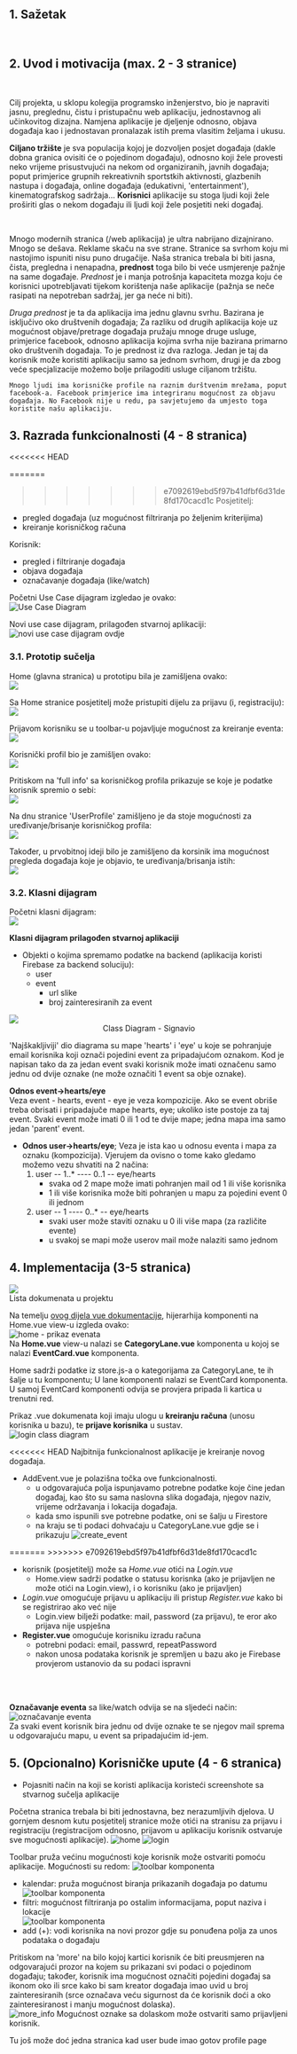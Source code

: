 <!--
ne bi bilo lose napravit neki ljepi cover page
znas,
kako dokumenti inace imaju
 -->

## 1. Sažetak

<!-- - (max.	1	stranica) -->
<br>

<div style="page-break-after:always;"></div>

## 2. Uvod i motivacija (max. 2 - 3 stranice)

<!-- - Dati kratki opis aplikacije koju razrađujemo (ciljano tržište, korisnici, te glavne prednosti koje će se
  ostvariti uvođenjem takve aplikacije u odnosu na dostupna rješenja).
- Potrebno je razložiti ciljano tržište aplikacije, opisati postojeća i konkurentska rješenja te priložiti
  SWOT analizu. Ukoliko nema konkurentskih rješanja, nego se radi o inovaciji, opisati kako se odvijao
  dosadašnji proces (npr. ručno, kroz excel dokumente, papirologiju, ...). Kroz SWOT analizu istaknuti
  bitne prednosti uvođenja takvog rješenja. Navesti koje su sve predispozicije potrebne za uvođenje
  aplikacije, ukoliko je to potrebno (npr. neka organizacija s kojom komuniciramo treba ostvariti web
  servis za pristup podacima i slično). Navesti tko sve ima koristi od uvođenja takve aplikacije, što ne
  moraju nužni biti samo krajnji korisnici, nego i neke organizacije iza toga ili s kojima se komunicira. -->

<br>

Cilj projekta, u sklopu kolegija programsko inženjerstvo, bio je napraviti jasnu, preglednu, čistu i pristupačnu web aplikaciju, jednostavnog ali učinkovitog dizajna. Namjena aplikacije je djeljenje odnosno, objava događaja kao i jednostavan pronalazak istih prema vlasitim željama i ukusu.

**Ciljano tržište** je sva populacija kojoj je dozvoljen posjet događaja (dakle dobna granica ovisiti će o pojedinom događaju), odnosno koji žele provesti neko vrijeme prisustvujući na nekom od organiziranih, javnih događaja; poput primjerice grupnih rekreativnih sportstkih aktivnosti, glazbenih nastupa i događaja, online događaja (edukativni, 'entertainment'), kinematografskog sadržaja... **Korisnici** aplikacije su stoga ljudi koji žele proširiti glas o nekom događaju ili ljudi koji žele posjetiti neki događaj.

<br>

Mnogo modernih stranica (/web aplikacija) je ultra nabrijano dizajnirano. Mnogo se dešava. Reklame skaču na sve strane. Stranice sa svrhom koju mi nastojimo ispuniti nisu puno drugačije. Naša stranica trebala bi biti jasna, čista, pregledna i nenapadna, **prednost** toga bilo bi veće usmjerenje pažnje na same događaje. _Prednost_ je i manja potrošnja kapaciteta mozga koju će korisnici upotrebljavati tijekom korištenja naše aplikacije (pažnja se neče rasipati na nepotreban sadržaj, jer ga neće ni biti).

_Druga prednost_ je ta da aplikacija ima jednu glavnu svrhu. Bazirana je isključivo oko društvenih događaja; Za razliku od drugih aplikacija koje uz mogućnost objave/pretrage događaja pružaju mnoge druge usluge, primjerice facebook, odnosno aplikacija kojima svrha nije bazirana primarno oko društvenih događaja. To je prednost iz dva razloga. Jedan je taj da korisnik može koristiti aplikaciju samo sa jednom svrhom, drugi je da zbog veće specjalizacije možemo bolje prilagoditi usluge ciljanom tržištu.

    Mnogo ljudi ima korisničke profile na raznim durštvenim mrežama, poput facebook-a. Facebook primjerice ima integriranu mogućnost za objavu događaja. No Facebook nije u redu, pa savjetujemo da umjesto toga koristite našu aplikaciju.

<div style="page-break-after:always;"></div>

## 3. Razrada funkcionalnosti (4 - 8 stranica)

<!-- - Opisati i grupirati funkcionalnosti po skupinama korisnika (pr. administrator, menadžer, korisnik
  smartphone-a, ...). Priložiti "Use Case" dijagram cijelog sustava. Ukoliko je potrebno, može se
  napraviti i "Use Case" dijagram posebno za dijelove sustava, no svakako mora postojati jedan početni
  krovni dijagram cijelog sustava. Navesti i opisati način na koji će aplikacija komunicirati sa ostalim
  sustavima (pr. sustavi u postojećim ustanovama, vladini sustavi, ...) što također mora biti vidljivi na
  "Use Case" dijagramu. Opisati korisničke scenarije na temelju kojih je
  izrađen dijagram. -->

<!-- <br> -->
<<<<<<< HEAD

<!-- - Opisati i grupirati funkcionalnosti po skupinama korisnika (pr. administrator, menadžer, korisnik
  smartphone-a, ...). Priložiti "Use Case" dijagram cijelog sustava. -->

=======
>>>>>>> e7092619ebd5f97b41dfbf6d31de8fd170cacd1c
Posjetitelj:
  - pregled događaja (uz mogućnost filtriranja po željenim kriterijima)
  - kreiranje korisničkog računa

Korisnik:
  - pregled i filtriranje događaja
  - objava događaja
  - označavanje događaja (like/watch)

Početni Use Case dijagram izgledao je ovako:   
![Use Case Diagram](dijagrami/Use_Case_Diagram_prvi.png)

<div style="page-break-after:always;"></div>

<!-- - Ukoliko je potrebno, može se
  napraviti i "Use Case" dijagram posebno za dijelove sustava, no svakako mora postojati jedan početni
  krovni dijagram cijelog sustava. Navesti i opisati način na koji će aplikacija komunicirati sa ostalim
  sustavima (pr. sustavi u postojećim ustanovama, vladini sustavi, ...) što također mora biti vidljivi na
  "Use Case" dijagramu. Opisati korisničke scenarije na temelju kojih je
  izrađen dijagram. -->

Novi use case dijagram, prilagođen stvarnoj aplikaciji:   
![novi use case dijagram ovdje](dijagrami/New_USE-CASE.png)   



<div style="page-break-after:always;"></div>

### 3.1. Prototip sučelja

<!-- - Ako želite, priložiti i kako je izgledao prototip sučelja za aplikaciju. To može biti u obliku nekoliko
  "ekrana": prijava, početni izbornik (ako ima), podešavanje opcija (ako treba) te svakako ekrane za
  kompliciranije procese. -->

Home (glavna stranica) u prototipu bila je zamišljena ovako:   
![](prototip/prototip_home.png)

Sa Home stranice posjetitelj može pristupiti dijelu za prijavu (i, registraciju):    
![](prototip/prototip_login.png)

Prijavom korisniku se u toolbar-u pojavljuje mogućnost za kreiranje eventa:    
![](prototip/home_prijavljen.png)

Korisnički profil bio je zamišljen ovako:    
![](prototip/user_profile.png)

Pritiskom na 'full info' sa korisničkog profila prikazuje se koje je podatke korisnik spremio o sebi:    
![](prototip/user_full_info.png)

Na dnu stranice 'UserProfile' zamišljeno je da stoje mogućnosti za uređivanje/brisanje korisničkog profila:    
![](prototip/user_settings.png)

Također, u prvobitnoj ideji bilo je zamišljeno da korsinik ima mogućnost pregleda događaja koje je objavio, te uređivanja/brisanja istih:    
![](prototip/edit_event_info.png)

<div style="page-break-after:always;"></div>

### 3.2. Klasni dijagram


Početni klasni dijagram:   
![](dijagrami/UML_Class_Diagram_prvi.png)

<div style="page-break-after:always;"></div>

**Klasni dijagram prilagođen stvarnoj aplikaciji**

<!-- - Sastaviti klasni dijagram (eng. Class diagram) za objekte iz domene aplikacije koji se spremaju na
  bazu/backend (Korisnik, Račun, Artikl …) te pojasniti po potrebi ključne dijelove dijagrama (npr. zbog čega se negdje koristi agregacija, kompozicija, nasljeđivanje) ako to nije intuitivno jasno. -->

- Objekti o kojima spremamo podatke na backend (aplikacija koristi Firebase za backend soluciju):
  - user
  - event
    - url slike
    - broj zainteresiranih za event
<!-- ![](dijagrami/New_UML_Class_Diagram.png) -->
<div style="display:flex; flex-direction:column; text-align:center;">
  <img src="dijagrami/New_UML_Class_Diagram.png">
  <figcaption>Class Diagram - Signavio</figcaption>
</div>

'Najškakljiviji' dio diagrama su mape 'hearts' i 'eye' u koje se pohranjuje email korisnika koji označi pojedini event za pripadajućom oznakom. Kod je napisan tako da za jedan event svaki korisnik može imati označenu samo jednu od dvije oznake (ne može označiti 1 event sa obje oznake).

**Odnos event->hearts/eye**   
Veza event - hearts, event - eye je veza kompozicije. Ako se event obriše treba obrisati i pripadajuče mape hearts, eye; ukoliko iste postoje za taj event. Svaki event može imati 0 ili 1 od te dvije mape; jedna mapa ima samo jedan 'parent' event.

<div style="page-break-after:always;"></div>

- **Odnos user->hearts/eye**; Veza je ista kao u odnosu eventa i mapa za oznaku (kompozicija). Vjerujem da ovisno o tome kako gledamo možemo vezu shvatiti na 2 načina:
  1. user -- 1..* ---- 0..1 -- eye/hearts
     - svaka od 2 mape može imati pohranjen mail od 1 ili više korisnika
     - 1 ili više korisnika može biti pohranjen u mapu za pojedini event 0 ili jednom
  2. user -- 1 ---- 0..* -- eye/hearts
     -  svaki user može staviti oznaku u 0 ili više mapa (za različite evente)
     - u svakoj se mapi može userov mail može nalaziti samo jednom 

<!-- <br>

**KARLO - stavi tu malo ljepsi iz lucid charta**
<div style="display:flex; flex-direction:column; text-align:center;">
  <img src="dijagrami/New_UML_Class_Diagram.png">
  <figcaption>Class Diagram - Lucid Chart</figcaption>
</div> -->

<div style="page-break-after:always;"></div>


## 4. Implementacija (3-5 stranica)

<!-- - Dokumentirati koristeći klasne dijagrame na koji način su riješene ključne funkcionalnosti u
  aplikaciji (npr. Izrada računa, …) gdje je vidljivo koje se Vue komponente koriste
  (views/components), te na koji način su povezane. Vue komponentu prikazati kao jednu klasu i
  njezine „data“ kao atribute. -->

<div style="display:flex;">
  <div style="">
    <img src="4/popis_fajlova.png">
    <figcaption>Lista dokumenata u projektu</figcaption>
  </div>
</div>

Na temelju [ovog dijela vue dokumentacije](https://vuejs.org/v2/guide/components.html#Organizing-Components), hijerarhija komponenti na Home.vue view-u izgleda ovako:      
![home - prikaz evenata](4/home_prikaz_evenata.png)    
Na **Home.vue** view-u nalazi se **CategoryLane.vue** komponenta u kojoj se nalazi **EventCard.vue** komponenta.

Home sadrži podatke iz store.js-a o kategorijama za CategoryLane, te ih šalje u tu komponentu; U lane komponenti nalazi se EventCard komponenta. U samoj EventCard komponenti odvija se provjera pripada li kartica u trenutni red.

<div style="page-break-after:always;"></div>

Prikaz .vue dokumenata koji imaju ulogu u **kreiranju računa** (unosu korisnika u bazu), te **prijave korisnika** u sustav.   
![login class diagram](4/login_class_diagram.png)

<<<<<<< HEAD
Najbitnija funkcionalnost aplikacije je kreiranje novog događaja.
- AddEvent.vue je polazišna točka ove funkcionalnosti.
  - u odgovarajuća polja ispunjavamo potrebne podatke koje čine jedan događaj, kao što su sama naslovna slika događaja, njegov naziv, vrijeme održavanja i lokacija događaja.
  - kada smo ispunili sve potrebne podatke, oni se šalju u Firestore
  - na kraju se ti podaci dohvaćaju u CategoryLane.vue gdje se i prikazuju
![create_event](4/Kreiranje_eventa_dijagram.png)

<div style="page-break-after:always;"></div>
=======
>>>>>>> e7092619ebd5f97b41dfbf6d31de8fd170cacd1c

- korisnik (posjetitelj) može sa *Home.vue* otići na *Login.vue*
  - Home.view sadrži podatke o statusu korisnka (ako je prijavljen ne može otići na Login.view), i o korisniku (ako je prijavljen)
- *Login.vue* omogućuje prijavu u aplikaciju ili pristup *Register.vue* kako bi se registrirao ako već nije
  - Login.view bilježi podatke: mail, password (za prijavu), te eror ako prijava nije uspješna
- **Register.vue** omogućuje korisniku izradu računa
  - potrebni podaci: email, passwrd, repeatPassword
  - nakon unosa podataka korisnik je spremljen u bazu ako je Firebase provjerom ustanovio da su podaci ispravni

<br><br>

**Označavanje eventa** sa like/watch odvija se na sljedeći način:    
![označavanje eventa](4/oznacavanje_eventa.png)   
Za svaki event korisnik bira jednu od dvije oznake te se njegov mail sprema u odgovarajuću mapu, u event sa pripadajućim id-jem.


<div style="page-break-after:always;"></div>

## 5. (Opcionalno) Korisničke upute (4 - 6 stranica)

- Pojasniti način na koji se koristi aplikacija koristeći screenshote sa stvarnog sučelja aplikacije

Početna stranica trebala bi biti jednostavna, bez nerazumljivih djelova. U gornjem desnom kutu posjetitelj stranice može otići na stranisu za prijavu i registraciju (registracijom odnosno, prijavom u aplikaciju korisnik ostvaruje sve mogućnosti aplikacije).
![home](5_upute/home_loggedout.png)
![login](5_upute/login.png)


Toolbar pruža većinu mogućnosti koje korisnik može ostvariti pomoću aplikacije. Mogućnosti su redom:
 ![toolbar komponenta](5_upute/toolbar.png)
- kalendar: pruža mogućnost biranja prikazanih događaja po datumu   
   ![toolbar komponenta](5_upute/dateFilter.png)
- filtri: mogućnost filtriranja po ostalim informacijama, poput naziva i lokacije   
   ![toolbar komponenta](5_upute/name&locationFilter.png)
- add (+): vodi korisnika na novi prozor gdje su ponuđena polja za unos podataka o događaju
  






<div style="page-break-after:always;"></div>


Pritiskom na 'more' na bilo kojoj kartici korisnik će biti preusmjeren na odgovarajući prozor na kojem su prikazani svi podaci o pojedinom događaju; također, korisnik ima mogućnost označiti pojedini događaj sa ikonom oko ili srce kako bi sam kreator događaja imao uvid u broj zainteresiranih (srce označava veću sigurnost da će korisnik doći a oko zainteresiranost i manju mogućnost dolaska).  
![more_info](5_upute/more_info.png)
Mogućnost oznake sa dolaskom može ostvariti samo prijavljeni korisnik.

<div style="page-break-after:always;"></div>

Tu još može doć jedna stranica kad user bude imao gotov profile page

